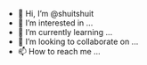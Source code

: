 - 👋 Hi, I’m @shuitshuit
- 👀 I’m interested in ...
- 🌱 I’m currently learning ...
- 💞️ I’m looking to collaborate on ...
- 📫 How to reach me ...

<!---
shuitshuit/shuitshuit is a ✨ special ✨ repository because its `README.md` (this file) appears on your GitHub profile.
You can click the Preview link to take a look at your changes.
--->
